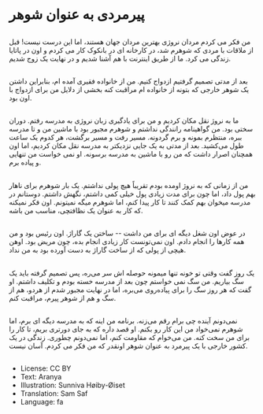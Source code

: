 # پیرمردی به عنوان شوهر

##
من فکر می کردم مردان نروژی بهترین مردان جهان هستند، اما این درست نیست! قبل از ملاقات با مردی که شوهرم شد، در کارخانه ای در بانکوک کار می کردم و اون در پاتایا زندگی می کرد. ما از طریق اینترنت با هم آشنا شدیم و در نهایت یک زوج شدیم.

##
بعد از مدتی تصمیم گرفتیم ازدواج کنیم. من از خانواده فقیری آمده ام، بنابراین داشتن یک شوهر خارجی که بتونه از خانواده ام مراقبت کنه بخشی از دلایل من برای ازدواج با اون بود.

##
ما به نروژ نقل مکان کردیم و من برای یادگیری زبان نروژی به مدرسه رفتم. دوران سختی بود. من گواهینامه رانندگی نداشتم و شوهرم مجبور بود با ماشین من و تا مدرسه ببره، منتظرم بمونه و برم گردونه. مسیر رفت و مسیر برگشت، هر کدوم یک ساعت طول می‌کشید. بعد از مدتی به یک جایی نزدیکتر به مدرسه نقل مکان کردیم، اما اون همچنان اصرار داشت که من رو با ماشین به مدرسه برسونه. او نمی خواست من تنهایی و پیاده برم.

##
من از زمانی که به نروژ اومده بودم تقریباً هیچ پولی نداشتم. یک بار شوهرم برای ناهار بهم پول داد، اما چون برای مدت زیادی پول خیلی کمی داشتم، نگهش داشتم. دوستانم در مدرسه میخوان بهم کمک کنند تا کار پیدا کنم، اما شوهرم میگه نمیتونم. اون فکر نمیکنه که کار به عنوان یک نظافتچی، مناسب من باشه.

##
در عوض اون شغل دیگه ای برای من داشت -- ساختن یک گاراژ. اون رئیس بود و من همه کارها را انجام دادم. اون نمی‌تونست کار زیادی انجام بده، چون مریض بود. اوهن هیچی از پولی که از ساخت گاراژ به دست آورده بود به من نداد.

##
یک روز گفت وقتی تو خونه تنها میمونه حوصله اش سر می‌ره، پس تصمیم گرفته باید یک سگ بیاریم. من سگ نمی خواستم چون بعد از مدرسه خسته بودم و تکلیف داشتم. او گفت که هر روز سگ را برای پیاده‌روی می‌بره، اما در نهایت مجبور شدم از هردو، هم از سگ و هم از شوهر پیرم، مراقبت کنم.

##
نمی‌دونم آینده چی برام رقم می‌زنه. برنامه من اینه که به مدرسه دیگه ای برم، اما شوهرم نمی‌خواد من این کار رو بکنم. او قصد داره که به جای دورتری بریم، تا کار را برای من سخت کنه. من می‌خوام که مقاومت کنم، اما نمی‌دونم چطوری. زندگی در یک کشور خارجی با یک پیرمرد به عنوان شوهر اونقدر که من فکر می کردم. آسان نیست.

##
* License: CC BY
* Text: Aranya
* Illustration: Sunniva Høiby-Øiset
* Translation: Sam Saf
* Language: fa
